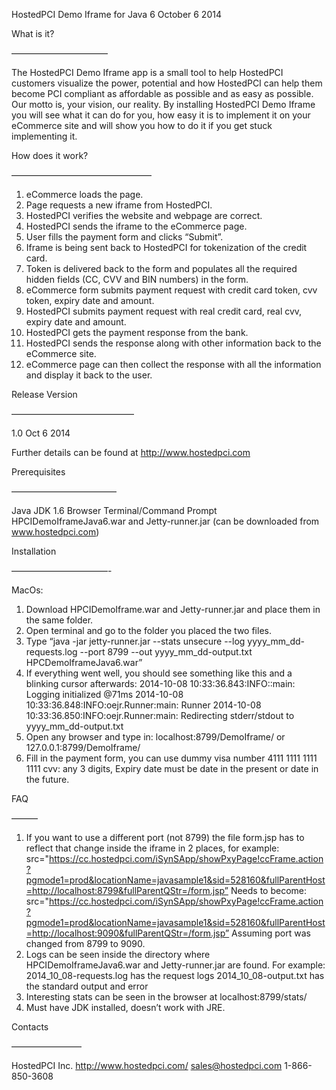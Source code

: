HostedPCI Demo Iframe for Java 6 October 6 2014

What is it?

———————————

The HostedPCI Demo Iframe app is a small tool to help HostedPCI customers visualize the power, potential and how HostedPCI can help them become PCI compliant as affordable as possible and as easy as possible. Our motto is, your vision, our reality.
By installing HostedPCI Demo Iframe you will see what it can do for you, how easy it is to implement it on your eCommerce site and will show you how to do it if you get stuck implementing it.

How does it work?

————————————————

1. eCommerce loads the page.
2. Page requests a new iframe from HostedPCI.
3. HostedPCI verifies the website and webpage are correct.
4. HostedPCI sends the iframe to the eCommerce page.
5. User fills the payment form and clicks “Submit”.
6. Iframe is being sent back to HostedPCI for tokenization of the credit card.
7. Token is delivered back to the form and populates all the required hidden fields (CC, CVV and BIN numbers) in the form.
8. eCommerce form submits payment request with credit card token, cvv token, expiry date and amount.
9. HostedPCI submits payment request with real credit card, real cvv, expiry date and amount.
10. HostedPCI gets the payment response from the bank.
11. HostedPCI sends the response along with other information back to the eCommerce site.
12. eCommerce page can then collect the response with all the information and display it back to the user.

Release Version

——————————————

1.0 Oct 6 2014

Further details can be found at http://www.hostedpci.com

Prerequisites 

————————————

Java JDK 1.6
Browser
Terminal/Command Prompt
HPCIDemoIframeJava6.war and Jetty-runner.jar (can be downloaded from www.hostedpci.com)

Installation

———————————-

MacOs: 

1. Download HPCIDemoIframe.war and Jetty-runner.jar and place them in the same folder.
2. Open terminal and go to the folder you placed the two files.
3. Type “java -jar jetty-runner.jar --stats unsecure --log yyyy_mm_dd-requests.log --port 8799 --out yyyy_mm_dd-output.txt HPCDemoIframeJava6.war”
4. If everything went well, you should see something like this and a blinking cursor afterwards:
2014-10-08 10:33:36.843:INFO::main: Logging initialized @71ms
2014-10-08 10:33:36.848:INFO:oejr.Runner:main: Runner
2014-10-08 10:33:36.850:INFO:oejr.Runner:main: Redirecting stderr/stdout to yyyy_mm_dd-output.txt
5. Open any browser and type in: localhost:8799/DemoIframe/ or 127.0.0.1:8799/DemoIframe/
6. Fill in the payment form, you can use dummy visa number 4111 1111 1111 1111 cvv: any 3 digits, Expiry date must be date in the present or date in the future.

FAQ

———

1. If you want to use a different port (not 8799) the file form.jsp has to reflect that change inside the iframe in 2 places, for example:
src="https://cc.hostedpci.com/iSynSApp/showPxyPage!ccFrame.action?pgmode1=prod&locationName=javasample1&sid=528160&fullParentHost=http://localhost:8799&fullParentQStr=/form.jsp” 
Needs to become: 
src="https://cc.hostedpci.com/iSynSApp/showPxyPage!ccFrame.action?pgmode1=prod&locationName=javasample1&sid=528160&fullParentHost=http://localhost:9090&fullParentQStr=/form.jsp”
Assuming port was changed from 8799 to 9090.
2. Logs can be seen inside the directory where HPCIDemoIframeJava6.war and Jetty-runner.jar are found. For example:
2014_10_08-requests.log has the request logs
2014_10_08-output.txt has the standard output and error
3. Interesting stats can be seen in the browser at localhost:8799/stats/
4. Must have JDK installed, doesn’t work with JRE.

Contacts

————————

HostedPCI Inc.
http://www.hostedpci.com/
sales@hostedpci.com
1-866-850-3608
